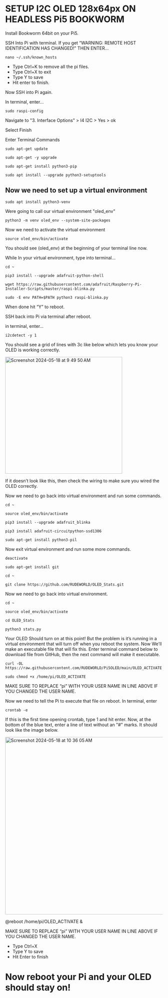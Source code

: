 # SETUP I2C OLED 128x64px ON HEADLESS Pi5 BOOKWORM 

Install Bookworm 64bit on your Pi5.

SSH Into Pi with terminal. 
    If you get   “WARNING: REMOTE HOST IDENTIFICATION HAS CHANGED!” THEN ENTER...
    
``nano ~/.ssh/known_hosts``
- Type Ctrl+K to remove all the pi files.
- Type Ctrl+X to exit
- Type Y to save
- Hit enter to finish.

Now SSH into Pi again.

In terminal, enter…

``sudo raspi-config``

Navigate to "3. Interface Options" > I4 I2C > Yes > ok

Select Finish

Enter Terminal Commands

``sudo apt-get update``

``sudo apt-get -y upgrade``

``sudo apt-get install python3-pip``

``sudo apt install --upgrade python3-setuptools``

## Now we need to set up a virtual environment

``sudo apt install python3-venv``

Were going to call our virtual environment "oled_env"

``python3 -m venv oled_env --system-site-packages``

Now we need to activate the virtual environment

``source oled_env/bin/activate``

You should see (oled_env) at the beginning of your terminal line now.

While In your virtual environment, type into terminal…

``cd ~``

``pip3 install --upgrade adafruit-python-shell``

``wget https://raw.githubusercontent.com/adafruit/Raspberry-Pi-Installer-Scripts/master/raspi-blinka.py``

``sudo -E env PATH=$PATH python3 raspi-blinka.py``

When done hit “Y” to reboot.

SSH back into Pi via terminal after reboot.

in terminal, enter...

``i2cdetect -y 1``

You should see a grid of lines with 3c like below which lets you know your OLED is working correctly.

<img width="374" alt="Screenshot 2024-05-18 at 9 49 50 AM" src="https://github.com/RUDEWORLD/Pi5OLED/assets/45774998/a1e34f84-ab08-40ba-a61c-150bc42948e1">

If it doesn’t look like this, then check the wiring to make sure you wired the OLED correctly.

Now we need to go back into virtual environment and run some commands.

``cd ~``

``source oled_env/bin/activate``

``pip3 install --upgrade adafruit_blinka``

``pip3 install adafruit-circuitpython-ssd1306``

``sudo apt-get install python3-pil``

Now exit virtual environment and run some more commands.

``deactivate``

``sudo apt-get install git``

``cd ~``

``git clone https://github.com/RUDEWORLD/OLED_Stats.git``

Now we need to go back into virtual environment.

``cd ~``

``source oled_env/bin/activate``

``cd OLED_Stats``

``python3 stats.py``


Your OLED Should turn on at this point! But the problem is it’s running in a virtual environment that will turn off when you reboot the system.
Now We'll make an executable file that will fix this. Enter terminal command below to download file from GitHub, then the next command will make it executable.

``curl -OL https://raw.githubusercontent.com/RUDEWORLD/Pi5OLED/main/OLED_ACTIVATE``

``sudo chmod +x /home/pi/OLED_ACTIVATE``

MAKE SURE TO REPLACE “pi” WITH YOUR USER NAME IN LINE ABOVE IF YOU CHANGED THE USER NAME.


Now we need to tell the Pi to execute that file on reboot. In terminal, enter

``crontab -e``

If this is the first time opening crontab, type 1 and hit enter. Now, at the bottom of the blue text, enter a line of text without an "#" marks. It should look like the image below.

<img width="568" alt="Screenshot 2024-05-18 at 10 36 05 AM" src="https://github.com/RUDEWORLD/Pi5OLED/assets/45774998/83a6540c-3e19-4380-bc9d-1d63759fb47b">

@reboot /home/pi/OLED_ACTIVATE &

MAKE SURE TO REPLACE “pi” WITH YOUR USER NAME IN LINE ABOVE IF YOU CHANGED THE USER NAME.
- Type Ctrl+X
- Type Y to save
- Hit Enter to finish

# Now reboot your Pi and your OLED should stay on!





